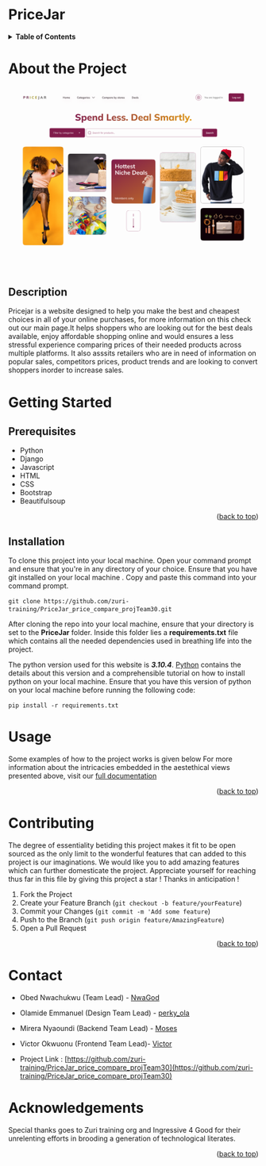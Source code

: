 <div id = "top"></div>

# PriceJar

<!-- TABLE OF CONTENTS -->
<details>
  <summary><strong>Table of Contents</strong></summary>
  <ol>
    <li>
      <a href="#about-the-project">About the Project</a>
      <ul>
        <li><a href="#description">Description</a></li>
      </ul>
    </li>
    <li>
      <a href="#getting-started">Getting Started</a>
      <ul>
        <li><a href="#prerequisites">Prerequisites</a></li>
        <li><a href="#installation">Installation</a></li>
      </ul>
    </li>
    <li><a href="#usage">Usage</a></li>
    <li><a href="#contributing">Contributing</a></li>
    <li><a href="#contact">Contact</a></li>
    <li><a href="#acknowledgments">Acknowledgments</a></li>
  </ol>
</details>

# About the Project

![Home](https://github.com/zuri-training/PriceJar_price_compare_projTeam30/blob/main/Thumbnail.png)

## Description

Pricejar is a website designed to help you make the best and cheapest choices in all of your online purchases, for more information on this check out our main page.It helps shoppers who are looking out for the best deals available, enjoy affordable shopping online and would ensures a less stressful experience comparing prices of their needed products across multiple platforms.
It also asssits retailers who are in need of information on popular sales, competitors prices, product trends and are looking to convert shoppers inorder to increase sales.

# Getting Started

## Prerequisites

- Python
- Django
- Javascript
- HTML
- CSS
- Bootstrap
- Beautifulsoup

 <p align="right">(<a href="#top">back to top</a>)</p>
 
## Installation
To clone this project into your local machine. Open your command prompt and ensure that you're in any directory of your choice. Ensure that you have git installed on your local machine . Copy and paste this command into your command prompt. 
```
git clone https://github.com/zuri-training/PriceJar_price_compare_projTeam30.git
```
After cloning the repo into your local machine, ensure that your directory is set to the **PriceJar**  folder. Inside this folder lies a **requirements.txt** file which contains all the needed dependencies used in breathing life into the project.

The python version used for this website is **_3.10.4_**. [Python](www.python.org/downloads) contains the details about this version and a comprehensible tutorial on how to install python on your local machine. Ensure that you have this version of python on your local machine before running the following code:

```
pip install -r requirements.txt
```

# Usage

Some examples of how to the project works is given below
For more information about the intricacies embedded in the aestethical views presented above, visit our [full documentation ](https://docs.google.com/document/d/10J00hqO47xMX0zim5sT4b4InULSyD2A4T1RIMesly-A/edit)

<p align="right">(<a href="#top">back to top</a>)</p>

# Contributing

The degree of essentiality betiding this project makes it fit to be open sourced as the only limit to the wonderful features that can added to this project is our imaginations. We would like you to add amazing features which can further domesticate the project. Appreciate yourself for reaching thus far in this file by giving this project a star ! Thanks in anticipation !

1. Fork the Project
2. Create your Feature Branch (`git checkout -b feature/yourFeature`)
3. Commit your Changes (`git commit -m 'Add some feature`)
4. Push to the Branch (`git push origin feature/AmazingFeature`)
5. Open a Pull Request

<p align="right">(<a href="#top">back to top</a>)</p>

# Contact

- Obed Nwachukwu (Team Lead) - [NwaGod](twitter.com/@ObedNwagod)
- Olamide Emmanuel (Design Team Lead) - [perky_ola](twitter.come/perky_ola)
- Mirera Nyaoundi (Backend Team Lead) - [Moses](twitter.com/@the_lose_kanon)
- Victor Okwuonu (Frontend Team Lead)- [Victor](twitter.com/Vickode_X)

- Project Link : [https://github.com/zuri-training/PriceJar_price_compare_projTeam30](https://github.com/zuri-training/PriceJar_price_compare_projTeam30)

# Acknowledgements

Special thanks goes to Zuri training org and Ingressive 4 Good for their unrelenting efforts in brooding a generation of technological literates.

<p align="right">(<a href="#top">back to top</a>)</p>
